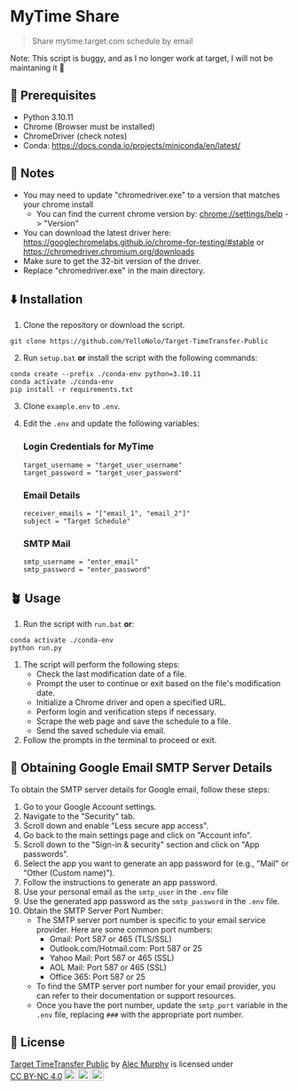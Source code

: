 # MyTime Share

> Share mytime.target.com schedule by email

Note: This script is buggy, and as I no longer work at target, I will not be maintaning it 🥲

## 📃 Prerequisites

-   Python 3.10.11
-   Chrome (Browser must be installed)
-   ChromeDriver (check notes)
-   Conda: https://docs.conda.io/projects/miniconda/en/latest/

## 📒 Notes

-   You may need to update "chromedriver.exe" to a version that matches your chrome install
    -   You can find the current chrome version by: [chrome://settings/help](chrome://settings/help) -> "Version"
-   You can download the latest driver here: https://googlechromelabs.github.io/chrome-for-testing/#stable or https://chromedriver.chromium.org/downloads
-   Make sure to get the 32-bit version of the driver.
-   Replace "chromedriver.exe" in the main directory.

## ⬇️ Installation

1. Clone the repository or download the script.

```
git clone https://github.com/YelloNolo/Target-TimeTransfer-Public
```

2. Run `setup.bat` **or** install the script with the following commands:

```batch
conda create --prefix ./conda-env python=3.10.11
conda activate ./conda-env
pip install -r requirements.txt
```

3. Clone `example.env` to `.env`.

4. Edit the `.env` and update the following variables:

    ### Login Credentials for MyTime

    ```
    target_username = "target_user_username"
    target_password = "target_user_password"
    ```

    ### Email Details

    ```
    receiver_emails = "["email_1", "email_2"]"
    subject = "Target Schedule"
    ```

    ### SMTP Mail

    ```
    smtp_username = "enter_email"
    smtp_password = "enter_password"
    ```

## 🪴 Usage

1. Run the script with `run.bat` **or**:

```batch
conda activate ./conda-env
python run.py
```

1. The script will perform the following steps:
    - Check the last modification date of a file.
    - Prompt the user to continue or exit based on the file's modification date.
    - Initialize a Chrome driver and open a specified URL.
    - Perform login and verification steps if necessary.
    - Scrape the web page and save the schedule to a file.
    - Send the saved schedule via email.
2. Follow the prompts in the terminal to proceed or exit.

## 📧 Obtaining Google Email SMTP Server Details

To obtain the SMTP server details for Google email, follow these steps:

1. Go to your Google Account settings.
2. Navigate to the "Security" tab.
3. Scroll down and enable "Less secure app access".
4. Go back to the main settings page and click on "Account info".
5. Scroll down to the "Sign-in & security" section and click on "App passwords".
6. Select the app you want to generate an app password for (e.g., "Mail" or "Other (Custom name)").
7. Follow the instructions to generate an app password.
8. Use your personal email as the `smtp_user` in the `.env` file
9. Use the generated app password as the `smtp_password` in the `.env` file.
10. Obtain the SMTP Server Port Number:
    - The SMTP server port number is specific to your email service provider. Here are some common port numbers:
        - Gmail: Port 587 or 465 (TLS/SSL)
        - Outlook.com/Hotmail.com: Port 587 or 25
        - Yahoo Mail: Port 587 or 465 (SSL)
        - AOL Mail: Port 587 or 465 (SSL)
        - Office 365: Port 587 or 25
    - To find the SMTP server port number for your email provider, you can refer to their documentation or support resources.
    - Once you have the port number, update the `smtp_port` variable in the `.env` file, replacing `###` with the appropriate port number.

## 🪪 License

<p xmlns:cc="http://creativecommons.org/ns#" xmlns:dct="http://purl.org/dc/terms/"><a property="dct:title" rel="cc:attributionURL" href="https://github.com/YelloNolo/Target-TimeTransfer-Public">Target TimeTransfer Public</a> by <a rel="cc:attributionURL dct:creator" property="cc:attributionName" href="https://www.yello.page">Alec Murphy</a> is licensed under <a href="http://creativecommons.org/licenses/by-nc/4.0/?ref=chooser-v1" target="_blank" rel="license noopener noreferrer" style="display:inline-block;">CC BY-NC 4.0<img style="height:22px!important;margin-left:3px;vertical-align:text-bottom;" src="https://mirrors.creativecommons.org/presskit/icons/cc.svg?ref=chooser-v1"><img style="height:22px!important;margin-left:3px;vertical-align:text-bottom;" src="https://mirrors.creativecommons.org/presskit/icons/by.svg?ref=chooser-v1"><img style="height:22px!important;margin-left:3px;vertical-align:text-bottom;" src="https://mirrors.creativecommons.org/presskit/icons/nc.svg?ref=chooser-v1"></a></p>
